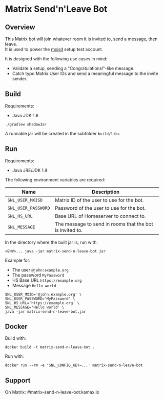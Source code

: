# Matrix Send'n'Leave Bot
## Overview
This Matrix bot will join whatever room it is invited to, send a message, then leave.  
It is used to power the [mxisd](https://github.com/kamax-io/mxisd) setup test account.  

It is designed with the following use cases in mind:
- Validate a setup, sending a "Congratulations!"-like message.
- Catch typo Matrix User IDs and send a meaningful message to the invite sender.

## Build
Requirements:
- Java JDK 1.8

```
./gradlew shadowJar
```

A runnable jar will be created in the subfolder `build/libs`

## Run
Requirements:
- Java JRE/JDK 1.8

The following environment variables are required:

| Name                | Description                                              |
|---------------------|----------------------------------------------------------|
| `SNL_USER_MXISD`    | Matrix ID of the user to use for the bot.                |
| `SNL_USER_PASSWORD` | Password of the user to use for the bot.                 |
| `SNL_HS_URL`        | Base URL of Homeserver to connect to.                    |
| `SNL_MESSAGE`       | The message to send in rooms that the bot is invited to. | 

In the directory where the built jar is, run with:
```
<ENV>... java -jar matrix-send-n-leave-bot.jar
```

Example for:
- The user `@john:example.org`
- The password `MyPassword`
- HS Base URL `https://example.org`
- Message `Hello world`

```
SNL_USER_MXID='@john:example.org' \
SNL_USER_PASSWORD='MyPassword' \
SNL_HS_URL='https://example.org' \
SNL_MESSAGE='Hello world' \
java -jar matrix-send-n-leave-bot.jar 
```

## Docker
Build with:
```
docker build -t matrix-send-n-leave-bot .
```

Run with:
```
docker run --rm -e 'SNL_CONFIG_KEY=...' matrix-send-n-leave-bot
```

## Support
On Matrix: #matrix-send-n-leave-bot:kamax.io
